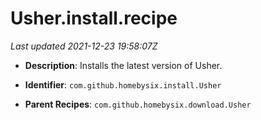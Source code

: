 # Usher.install.recipe

_Last updated 2021-12-23 19:58:07Z_

- **Description**: Installs the latest version of Usher.

- **Identifier**: `com.github.homebysix.install.Usher`

- **Parent Recipes**: `com.github.homebysix.download.Usher`